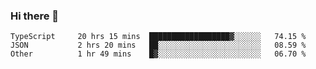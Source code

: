 ### Hi there 👋

<!--START_SECTION:waka-->

```text
TypeScript     20 hrs 15 mins  ██████████████████▓░░░░░░   74.15 %
JSON           2 hrs 20 mins   ██░░░░░░░░░░░░░░░░░░░░░░░   08.59 %
Other          1 hr 49 mins    █▓░░░░░░░░░░░░░░░░░░░░░░░   06.70 %
```

<!--END_SECTION:waka-->

<!--
**arlenxuzj/arlenxuzj** is a ✨ _special_ ✨ repository because its `README.md` (this file) appears on your GitHub profile.

Here are some ideas to get you started:

- 🔭 I’m currently working on ...
- 🌱 I’m currently learning ...
- 👯 I’m looking to collaborate on ...
- 🤔 I’m looking for help with ...
- 💬 Ask me about ...
- 📫 How to reach me: ...
- 😄 Pronouns: ...
- ⚡ Fun fact: ...
-->
